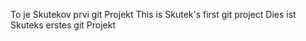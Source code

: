 To je Skutekov prvi git Projekt
This is Skutek's first git project
Dies ist Skuteks erstes git Projekt